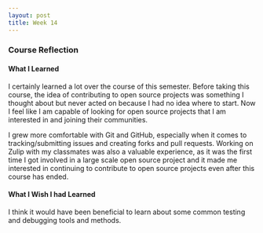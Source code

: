 ```yaml
---
layout: post
title: Week 14
---
```


### Course Reflection

#### What I Learned
I certainly learned a lot over the course of this semester. Before taking this course, the idea of contributing to open source projects was something I thought about but never acted on because I had no idea where to start. Now I feel like I am capable of looking for open source projects that I am interested in and joining their communities. 

I grew more comfortable with Git and GitHub, especially when it comes to tracking/submitting issues and creating forks and pull requests. Working on Zulip with my classmates was also a valuable experience, as it was the first time I got involved in a large scale open source project and it made me interested in continuing to contribute to open source projects even after this course has ended.

#### What I Wish I had Learned
I think it would have been beneficial to learn about some common testing and debugging tools and methods. 
